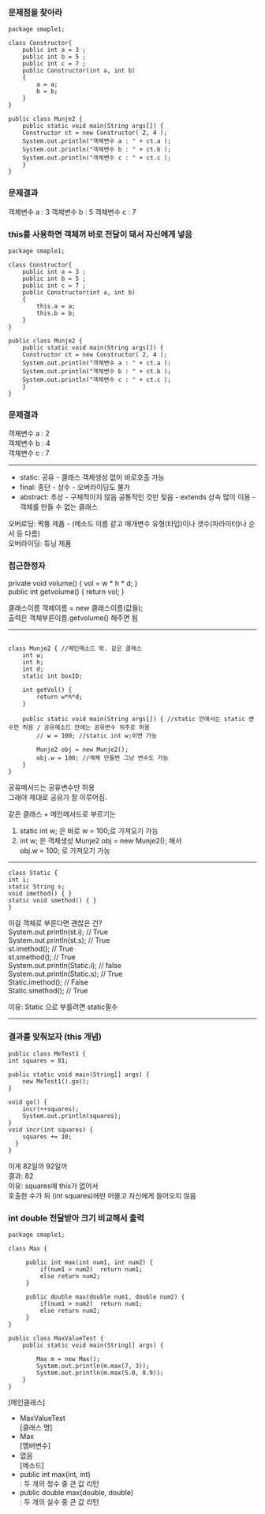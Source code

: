 ### 문제점을 찾아라 
```
package smaple1;

class Constructor{
	public int a = 3 ;
	public int b = 5 ;
	public int c = 7 ;
	public Constructor(int a, int b)
	{
		a = a;
		b = b;
	}
}

public class Munje2 {
	public static void main(String args[]) {
	Constructor ct = new Constructor( 2, 4 );
	System.out.println("객체변수 a : " + ct.a );
	System.out.println("객체변수 b : " + ct.b );
	System.out.println("객체변수 c : " + ct.c );
	}
}
```
### 문제결과 
객체변수 a : 3
객체변수 b : 5
객체변수 c : 7
  
### this를 사용하면 객체꺼 바로 전달이 돼서 자신에게 넣음 
```
package smaple1;

class Constructor{
	public int a = 3 ;
	public int b = 5 ;
	public int c = 7 ;
	public Constructor(int a, int b)
	{
		this.a = a;
		this.b = b;
	}
}

public class Munje2 {
	public static void main(String args[]) {
	Constructor ct = new Constructor( 2, 4 );
	System.out.println("객체변수 a : " + ct.a );
	System.out.println("객체변수 b : " + ct.b );
	System.out.println("객체변수 c : " + ct.c );
	}
}
```
### 문제결과 
객체변수 a : 2  
객체변수 b : 4  
객체변수 c : 7  
  
*** 
  
- static: 공유 - 클래스 객체생성 없이 바로호출 가능  
- final: 종단 - 상수 - 오버라이딩도 불가  
- abstract: 추상 - 구체적이지 않음 공통적인 것만 찾음 - extends 상속 많이 이용 - 객체를 만들 수 없는 클래스  
  
오버로딩: 짝퉁 제품 - (메소드 이름 같고 매개변수 유형(타입)이나 갯수(파라미터)나 순서 등 다름)    
오버라이딩: 튜닝 제품  
  
### 접근한정자  
private void volume() { vol = w * h * d; }  
public int getvolume() { return vol; }  
  
클래스이름 객체이름 = new 클래스이름(값들);  
출력은 객체부른이름.getvolume() 해주면 됨  
  
*** 
  
```

class Munje2 { //메인메소드 밖. 같은 클래스 
	int w; 
	int h; 
	int d; 
	static int boxID; 
	
	int getVol() {
		return w*h*d; 
	}
	
	public static void main(String args[]) { //static 안에서는 static 변수만 허용 / 공유메소드 안에는 공유변수 위주로 허용 
		// w = 100; //static int w;이면 가능 
		
		Munje2 obj = new Munje2(); 
		obj.w = 100; //객체 만들면 그냥 변수도 가능 
	}
}
```
공유메서드는 공유변수만 허용  
그래야 제대로 공유가 잘 이루어짐.  
  
같은 클래스 + 메인메서드로 부르기는  
1) static int w; 은 바로 w = 100;로 가져오기 가능  
2) int w; 은 객체생성 Munje2 obj = new Munje2(); 해서  
obj.w = 100; 로 가져오기 가능  
  
*** 
  
```
class Static {
int i;
static String s;
void imethod() { }
static void smethod() { }
}
```
이걸 객체로 부른다면 괜찮은 건?  
System.out.println(st.i); // True  
System.out.println(st.s); // True  
st.imethod(); // True  
st.smethod(); // True  
System.out.println(Static.i); // false  
System.out.println(Static.s); // True  
Static.imethod(); // False  
Static.smethod(); // True  
  
이유: Static 으로 부를려면 static필수  
  
*** 

### 결과를 맞춰보자 (this 개념) 
```
public class MeTest1 {
int squares = 81;

public static void main(String[] args) {
	new MeTest1().go();
}

void go() {
	incr(++squares);
	System.out.println(squares);
}
void incr(int squares) {
	squares += 10; 
  }
}
```
이게 82일까 92일까  
결과: 82  
이유: squares에 this가 없어서  
호출한 수가 위 (int squares)에만 머물고 자신에게 들어오지 않음  

### int double 전달받아 크기 비교해서 출력 
```
package smaple1;

class Max {
	
	 public int max(int num1, int num2) {		  
		 if(num1 > num2)  return num1;
		 else return num2; 
	 }
	 
	 public double max(double num1, double num2) {
		 if(num1 > num2)  return num1;
		 else return num2; 
	 }
}

public class MaxValueTest {
	public static void main(String[] args) {
		
		Max m = new Max(); 
		System.out.println(m.max(7, 3));
		System.out.println(m.max(5.0, 8.9));
	}
}
```
[메인클래스]  
- MaxValueTest  
[클래스 명]  
- Max  
[멤버변수]  
- 없음  
[메소드]  
- public int max(int, int)  
: 두 개의 정수 중 큰 값 리턴  
- public double max(double, double)  
: 두 개의 실수 중 큰 값 리턴  
